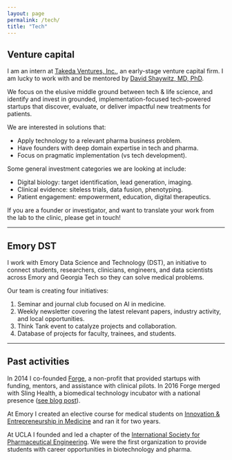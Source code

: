```yaml
---
layout: page
permalink: /tech/
title: "Tech"
---
```



## Venture capital

I am an intern at [Takeda Ventures, Inc.](http://takedaventures.com), an early-stage venture capital firm. I am lucky to work with and be mentored by [David Shaywitz, MD, PhD](https://www.linkedin.com/in/david-shaywitz-md-phd-232a237/).

We focus on the elusive middle ground between tech & life science, and identify and invest in grounded, implementation-focused tech-powered startups that discover, evaluate, or deliver impactful new treatments for patients.

We are interested in solutions that:
+ Apply technology to a relevant pharma business problem.  
+ Have founders with deep domain expertise in tech and pharma.  
+ Focus on pragmatic implementation (vs tech development).  

Some general investment categories we are looking at include:
+ Digital biology: target identification, lead generation, imaging.  
+ Clinical evidence: siteless trials, data fusion, phenotyping.  
+ Patient engagement: empowerment, education, digital therapeutics.  

If you are a founder or investigator, and want to translate your work from the lab to the clinic, please get in touch!


---

## Emory DST

I work with Emory Data Science and Technology (DST), an initiative to connect students, researchers, clinicians, engineers, and data scientists across Emory and Georgia Tech so they can solve medical problems.

Our team is creating four initiatives:

1. Seminar and journal club focused on AI in medicine.
2. Weekly newsletter covering the latest relevant papers, industry activity, and local opportunities.
3. Think Tank event to catalyze projects and collaboration.
4. Database of projects for faculty, trainees, and students.

---

## Past activities

In 2014 I co-founded [Forge](http://forgehealth.org), a non-profit that provided startups with funding, mentors, and assistance with clinical pilots. In 2016 Forge merged with Sling Health, a biomedical technology incubator with a national presence ([see blog post](http://erikreinertsen.com/forge-merger-sling-health/)).

At Emory I created an elective course for medical students on [Innovation & Entrepreneurship in Medicine](http://erikreinertsen.com/papers/iemed.pdf) and ran it for two years.

At UCLA I founded and led a chapter of the [International Society for Pharmaceutical
Engineering](http://www.ispeucla.com/). We were the first organization to provide students with career opportunities in biotechnology and pharma.
